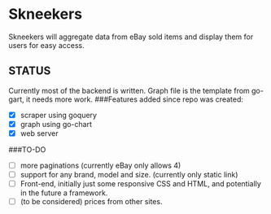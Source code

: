# Skneekers
Skneekers will aggregate data from eBay sold items and display them for users for easy access.

## STATUS
Currently most of the backend is written. Graph file is the template from go-gart, it needs more work.
###Features added since repo was created:
-[x] scraper using goquery
-[x] graph using go-chart
-[x] web server

###TO-DO
-[ ] more paginations (currently eBay only allows 4)
-[ ] support for any brand, model and size. (currently only static link)
-[ ] Front-end, initially just some responsive CSS and HTML, and potentially in the future a framework.
-[ ] (to be considered) prices from other sites.
